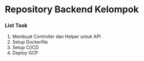 # Repository Backend Kelompok
### List Task
1. Membuat Controller dan Helper untuk API
2. Setup Dockerfile
3. Setup CI/CD
4. Deploy GCP